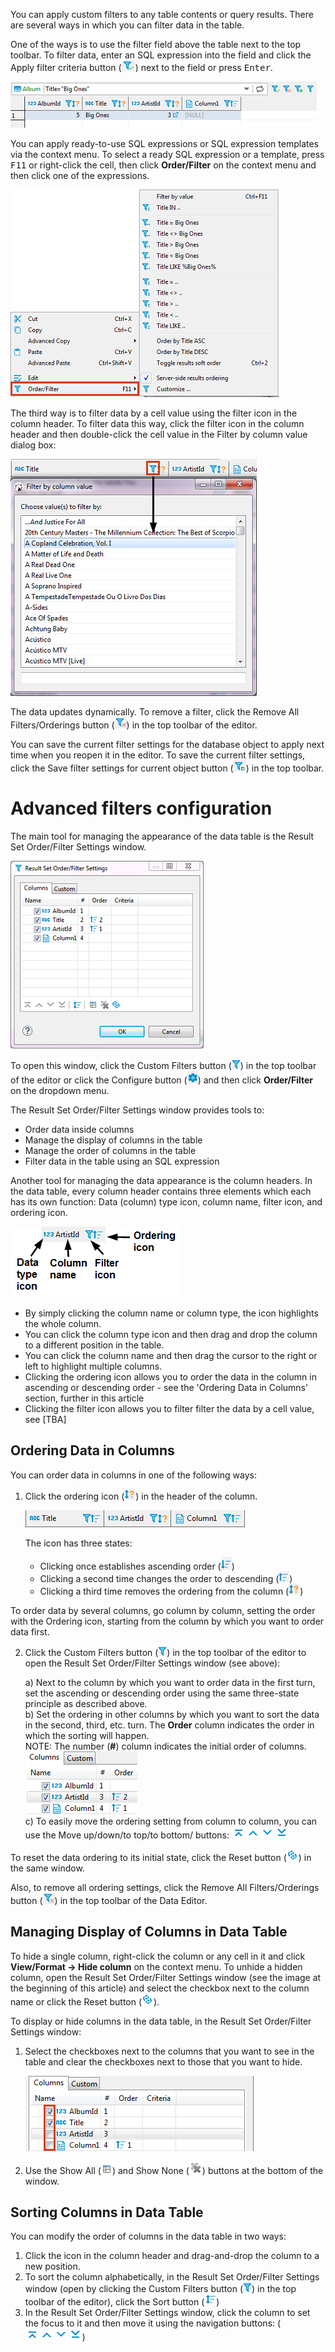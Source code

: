 
You can apply custom filters to any table contents or query results. There are several ways in which you can filter data in the table.

One of the ways is to use the filter field above the table next to the top toolbar. To filter data, enter an SQL expression into the field and click the Apply filter criteria button (![](images/ug/Apply-filter-criteria-button.png)) next to the field or press <kbd>Enter</kbd>.

![](images/ug/Filter_field.png)
 
You can apply ready-to-use SQL expressions or SQL expression templates via the context menu. To select a ready SQL expression or a template, press <kbd>F11</kbd> or right-click the cell, then click **Order/Filter** on the context menu and then click one of the expressions.

![](images/ug/Filters-menu.png)
 
The third way is to filter data by a cell value using the filter icon in the column header. To filter data this way, click the filter icon in the column header and then double-click the cell value in the Filter by column value dialog box:

![](images/ug/Filter-via-column-header.png)

The data updates dynamically. To remove a filter, click the Remove All Filters/Orderings button (![](images/ug/Remove-all-filters-orderings.png)) in the top toolbar of the editor.

You can save the current filter settings for the database object to apply next time when you reopen it in the editor. To save the current filter settings, click the Save filter settings for current object button (![](images/ug/Save-filter-settings-for-current-object.png)) in the top toolbar.

# Advanced filters configuration

The main tool for managing the appearance of the data table is the Result Set Order/Filter Settings window.

![](images/ug/Result-Set-Settings-window.png)

To open this window, click the Custom Filters button (![](images/ug/Filter-button.png)) in the top toolbar of the editor or click the Configure button (![](images/ug/Configure-columns-visibility-icon.png)) and then click **Order/Filter** on the dropdown menu.

The Result Set Order/Filter Settings window provides tools to:
* Order data inside columns
* Manage the display of columns in the table
* Manage the order of columns in the table
* Filter data in the table using an SQL expression

Another tool for managing the data appearance is the column headers. In the data table, every column header contains three elements which each has its own function: Data (column) type icon, column name, filter icon, and ordering icon.

![](images/ug/Column-header.png)

* By simply clicking the column name or column type, the icon highlights the whole column.
* You can click the column type icon and then drag and drop the column to a different position in the table.
* You can click the column name and then drag the cursor to the right or left to highlight multiple columns. 
* Clicking the ordering icon allows you to order the data in the column in ascending or descending order - see the 'Ordering Data in Columns' section, further in this article
* Clicking the filter icon allows you to filter filter the data by a cell value, see [TBA]

## Ordering Data in Columns
You can order data in columns in one of the following ways:
1. Click the ordering icon  (![](images/ug/No-order.png)) in the header of the column.

   ![](images/ug/Column-headers.png)  

   The icon has three states:  
   * Clicking once establishes ascending order (![](images/ug/Order-ascending.png)) 
   * Clicking a second time changes the order to descending (![](images/ug/Order-descending.png))  
   * Clicking a third time removes the ordering from the column (![](images/ug/No-order.png))  

To order data by several columns, go column by column, setting the order with the Ordering icon, starting from the column by which you want to order data first.
  
2. Click the Custom Filters button (![](images/ug/Filter-button.png)) in the top toolbar of the editor to open the Result Set Order/Filter Settings window (see above):

   a) Next to the column by which you want to order data in the first turn, set the ascending or descending order using the same three-state principle as described above.  
   b) Set the ordering in other columns by which you want to sort the data in the second, third, etc. turn. The **Order** column indicates the order in which the sorting will happen.  
   NOTE: The number (**#**) column indicates the initial order of columns.  
   ![](images/ug/Sorting-ordering-columns.png)  
   c) To easily move the ordering setting from column to column, you can use the Move up/down/to top/to bottom/ buttons: ![](images/ug/Move-up-down-buttons.png)   

To reset the data ordering to its initial state, click the Reset button (![](images/ug/Reset-button.png)) in the same window.

Also, to remove all ordering settings, click the Remove All Filters/Orderings button (![](images/ug/Remove-all-filters-orderings.png)) in the top toolbar of the Data Editor.

## Managing Display of Columns in Data Table

To hide a single column, right-click the column or any cell in it and click **View/Format -> Hide column** on the context menu. To unhide a hidden column, open the Result Set Order/Filter Settings window (see the image at the beginning of this article) and select the checkbox next to the column name or click the Reset button (![](images/ug/Reset-button.png)).

To display or hide columns in the data table, in the Result Set Order/Filter Settings window:
1. Select the checkboxes next to the columns that you want to see in the table and clear the checkboxes next to those that you want to hide.

   ![](images/ug/Unhide-columns.png)  

2. Use the Show All (![](images/ug/Show-all-button.png))  and Show None (![](images/ug/Show-None-button.png)) buttons at the bottom of the window.

## Sorting Columns in Data Table

You can modify the order of columns in the data table in two ways:
1.	Click the icon in the column header and drag-and-drop the column to a new position.
2.	To sort the column alphabetically, in the Result Set Order/Filter Settings window (open by clicking the Custom Filters button (![](images/ug/Filter-button.png)) in the top toolbar of the editor), click the Sort button (![](images/ug/Sort-button.png))
3.	In the Result Set Order/Filter Settings window, click the column to set the focus to it and then move it using the navigation buttons: (![](images/ug/Move-up-down-buttons.png))

